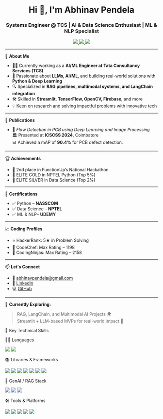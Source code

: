<h1 align="center">Hi 👋, I'm Abhinav Pendela</h1>
<h3 align="center">Systems Engineer @ TCS | AI & Data Science Enthusiast | ML & NLP Specialist</h3>

<p align="center">
  <a href="https://www.linkedin.com/in/abhinavpendela1920" target="_blank">
    <img src="https://img.shields.io/badge/LinkedIn-blue?logo=linkedin&style=for-the-badge" />
  </a>
  <a href="mailto:abhinavpendela@gmail.com">
    <img src="https://img.shields.io/badge/Gmail-red?logo=gmail&style=for-the-badge" />
  </a>
  <a href="https://github.com/abhinav20021">
    <img src="https://img.shields.io/badge/GitHub-black?logo=github&style=for-the-badge" />
  </a>
</p>

---

🎯 **About Me**
- 👨‍💻 Currently working as a **AI/ML Engineer at Tata Consultancy Services (TCS)**  
- 🧠 Passionate about **LLMs, AI/ML**, and building real-world solutions with **Python & Deep Learning**
- 🔍 Specialized in **RAG pipelines, multimodal systems, and LangChain integration**
- 🛠️ Skilled in **Streamlit, TensorFlow, OpenCV, Firebase**, and more
- 💡 Keen on research and solving impactful problems with innovative tech

---

📜 **Publications**
- 🧾 *Flaw Detection in PCB using Deep Learning and Image Processing*  
  🏛️ Presented at **ICSCSS 2024**, Coimbatore  
  📊 Achieved a mAP of **90.4%** for PCB defect detection.

---

🏆 **Achievements**
- 🥈 2nd place in FunctionUp’s National Hackathon
- 🥇 ELITE GOLD in NPTEL Python (Top 5%)
- 🥈 ELITE SILVER in Data Science (Top 2%)

---

📜 **Certifications**
- ✅ Python – **NASSCOM**  
- ✅ Data Science – **NPTEL**
- ✅ ML & NLP– **UDEMY**

---

📈 **Coding Profiles**
- ⭐ HackerRank: 5★ in Problem Solving  
- 🔢 CodeChef: Max Rating – 1198  
- 🧠 CodingNinjas: Max Rating – 2158  

---

📫 **Let's Connect**
- 💌 [abhinavpendela@gmail.com](mailto:abhinavpendela@gmail.com)
- 🔗 [LinkedIn](https://www.linkedin.com/in/abhinavpendela1920)
- 💻 [GitHub](https://github.com/abhinav20021)

---





🧭 **Currently Exploring:**  
> RAG, LangChain, and Multimodal AI Projects 🌍  
> Streamlit + LLM-based MVPs for real-world impact 🚀

🧠 Key Technical Skills

👨‍💻 Languages
<p> <img src="https://img.shields.io/badge/Python-3776AB?logo=python&logoColor=white&style=for-the-badge" /> <img src="https://img.shields.io/badge/SQL-025E8C?logo=postgresql&logoColor=white&style=for-the-badge" /> </p>
📚 Libraries & Frameworks
<p> <img src="https://img.shields.io/badge/Numpy-013243?logo=numpy&logoColor=white&style=for-the-badge" /> <img src="https://img.shields.io/badge/Pandas-150458?logo=pandas&logoColor=white&style=for-the-badge" /> <img src="https://img.shields.io/badge/Scikit--learn-F7931E?logo=scikitlearn&logoColor=white&style=for-the-badge" /> <img src="https://img.shields.io/badge/TensorFlow-FF6F00?logo=tensorflow&logoColor=white&style=for-the-badge" /> <img src="https://img.shields.io/badge/OpenCV-5C3EE8?logo=opencv&logoColor=white&style=for-the-badge" /> <img src="https://img.shields.io/badge/NLTK-000000?logo=python&logoColor=white&style=for-the-badge" /> <img src="https://img.shields.io/badge/BeautifulSoup-FFC107?logo=python&logoColor=black&style=for-the-badge" /> </p>
🤖 GenAI / RAG Stack
<p> <img src="https://img.shields.io/badge/LangChain-000000?logo=langchain&logoColor=white&style=for-the-badge" /> <img src="https://img.shields.io/badge/ChromaDB-000000?logo=chromadb&logoColor=white&style=for-the-badge" /> <img src="https://img.shields.io/badge/Flask-000000?logo=flask&logoColor=white&style=for-the-badge" /> </p>
🛠️ Tools & Platforms
<p> <img src="https://img.shields.io/badge/Streamlit-FF4B4B?logo=streamlit&logoColor=white&style=for-the-badge" /> <img src="https://img.shields.io/badge/Google%20Colab-F9AB00?logo=googlecolab&logoColor=white&style=for-the-badge" /> <img src="https://img.shields.io/badge/Firebase-FFCA28?logo=firebase&logoColor=black&style=for-the-badge" /> <img src="https://img.shields.io/badge/GitHub-181717?logo=github&logoColor=white&style=for-the-badge" /> <img src="https://img.shields.io/badge/VS%20Code-007ACC?logo=visualstudiocode&logoColor=white&style=for-the-badge" /> </p>

